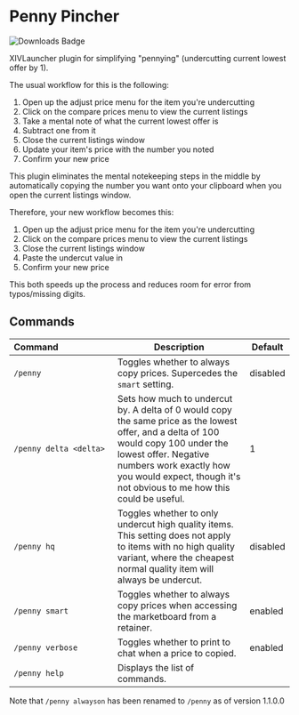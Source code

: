 # Penny Pincher
![Downloads Badge](https://img.shields.io/endpoint?url=https%3A%2F%2Fvz32sgcoal.execute-api.us-east-1.amazonaws.com%2FPennyPincher)

XIVLauncher plugin for simplifying "pennying" (undercutting current lowest offer by 1).

The usual workflow for this is the following:
1. Open up the adjust price menu for the item you're undercutting
2. Click on the compare prices menu to view the current listings
3. Take a mental note of what the current lowest offer is
4. Subtract one from it
5. Close the current listings window
6. Update your item's price with the number you noted
7. Confirm your new price

This plugin eliminates the mental notekeeping steps in the middle by automatically copying the number you want onto your clipboard when you open the current listings window.

Therefore, your new workflow becomes this:
1. Open up the adjust price menu for the item you're undercutting
2. Click on the compare prices menu to view the current listings
3. Close the current listings window
4. Paste the undercut value in
5. Confirm your new price

This both speeds up the process and reduces room for error from typos/missing digits.

## Commands
| Command&nbsp;&nbsp;&nbsp;&nbsp;&nbsp;&nbsp;&nbsp;&nbsp;&nbsp;&nbsp;&nbsp;&nbsp;&nbsp;&nbsp;&nbsp;&nbsp;&nbsp;&nbsp;&nbsp;&nbsp;&nbsp; | Description | Default |
|---------|-------------|---------|
|`/penny`|Toggles whether to always copy prices. Supercedes the `smart` setting. |disabled|
|`/penny delta <delta>`|Sets how much to undercut by. A delta of 0 would copy the same price as the lowest offer, and a delta of 100 would copy 100 under the lowest offer. Negative numbers work exactly how you would expect, though it's not obvious to me how this could be useful.|1|
|`/penny hq`|Toggles whether to only undercut high quality items. This setting does not apply to items with no high quality variant, where the cheapest normal quality item will always be undercut.|disabled|
|`/penny smart`|Toggles whether to always copy prices when accessing the marketboard from a retainer.|enabled|
|`/penny verbose`|Toggles whether to print to chat when a price to copied.|enabled|
|`/penny help`|Displays the list of commands.||

Note that `/penny alwayson` has been renamed to `/penny` as of version 1.1.0.0
